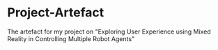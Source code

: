 # Project-Artefact
The artefact for my project on "Exploring User Experience using Mixed Reality in Controlling Multiple Robot Agents"
